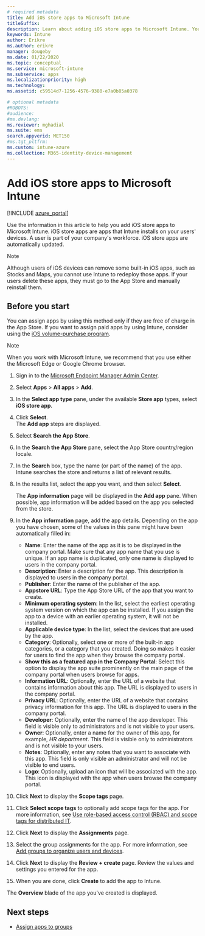 ```yaml
---
# required metadata
title: Add iOS store apps to Microsoft Intune
titleSuffix:
description: Learn about adding iOS store apps to Microsoft Intune. You can assign apps using this method if the apps are free of charge in the App Store.
keywords: Intune
author: Erikre
ms.author: erikre
manager: dougeby
ms.date: 01/22/2020
ms.topic: conceptual
ms.service: microsoft-intune
ms.subservice: apps
ms.localizationpriority: high
ms.technology:
ms.assetid: c59514d7-1256-4576-9380-e7a0b85a0378

# optional metadata
#ROBOTS:
#audience:
#ms.devlang:
ms.reviewer: mghadial
ms.suite: ems
search.appverid: MET150
#ms.tgt_pltfrm:
ms.custom: intune-azure
ms.collection: M365-identity-device-management
---
```


# Add iOS store apps to Microsoft Intune

[!INCLUDE [azure_portal](../includes/azure_portal.md)]

Use the information in this article to help you add iOS store apps to Microsoft Intune. iOS store apps are apps that Intune installs on your users' devices. A user is part of your company's workforce. iOS store apps are automatically updated.

>[!NOTE]
>Although users of iOS devices can remove some built-in iOS apps, such as Stocks and Maps, you cannot use Intune to redeploy those apps. If your users delete these apps, they must go to the App Store and manually reinstall them.

## Before you start

You can assign apps by using this method only if they are free of charge in the App Store. If you want to assign paid apps by using Intune, consider using the [iOS volume-purchase program](vpp-apps-ios.md).

>[!NOTE]
>When you work with Microsoft Intune, we recommend that you use either the Microsoft Edge or Google Chrome browser.

1. Sign in to the [Microsoft Endpoint Manager Admin Center](https://go.microsoft.com/fwlink/?linkid=2109431).
2. Select **Apps** > **All apps** > **Add**.
3. In the **Select app type** pane, under the available **Store app** types, select **iOS store app**.
4. Click **Select**.<br>
   The **Add app** steps are displayed.
5. Select **Search the App Store**.
6. In the **Search the App Store** pane, select the App Store country/region locale.
7. In the **Search** box, type the name (or part of the name) of the app.  
    Intune searches the store and returns a list of relevant results.
8. In the results list, select the app you want, and then select **Select**.<br>

   The **App information** page will be displayed in the **Add app** pane. When possible, app information will be added based on the app you selected from the store.

9. In the **App information** page, add the app details. Depending on the app you have chosen, some of the values in this pane might have been automatically filled in:
    - **Name**: Enter the name of the app as it is to be displayed in the company portal. Make sure that any app name that you use is unique. If an app name is duplicated, only one name is displayed to users in the company portal.
    - **Description**: Enter a description for the app. This description is displayed to users in the company portal.
    - **Publisher**: Enter the name of the publisher of the app.
    - **Appstore URL**: Type the App Store URL of the app that you want to create.
    - **Minimum operating system**: In the list, select the earliest operating system version on which the app can be installed. If you assign the app to a device with an earlier operating system, it will not be installed.
    - **Applicable device type**: In the list, select the devices that are used by the app.
    - **Category**: Optionally, select one or more of the built-in app categories, or a category that you created. Doing so makes it easier for users to find the app when they browse the company portal.
    - **Show this as a featured app in the Company Portal**: Select this option to display the app suite prominently on the main page of the company portal when users browse for apps.
    - **Information URL**: Optionally, enter the URL of a website that contains information about this app. The URL is displayed to users in the company portal.
    - **Privacy URL**: Optionally, enter the URL of a website that contains privacy information for this app. The URL is displayed to users in the company portal.
    - **Developer**: Optionally, enter the name of the app developer. This field is visible only to administrators and is not visible to your users.
    - **Owner**: Optionally, enter a name for the owner of this app, for example, *HR department*. This field is visible only to administrators and is not visible to your users.
    - **Notes**: Optionally, enter any notes that you want to associate with this app. This field is only visible an administrator and will not be visible to end users.
    - **Logo**: Optionally, upload an icon that will be associated with the app. This icon is displayed with the app when users browse the company portal.
10. Click **Next** to display the **Scope tags** page.
11. Click **Select scope tags** to optionally add scope tags for the app. For more information, see [Use role-based access control (RBAC) and scope tags for distributed IT](~/fundamentals/scope-tags.md).
12. Click **Next** to display the **Assignments** page.
13. Select the group assignments for the app. For more information, see [Add groups to organize users and devices](~/fundamentals/groups-add.md). 
14. Click **Next** to display the **Review + create** page. Review the values and settings you entered for the app.
15. When you are done, click **Create** to add the app to Intune.

The **Overview** blade of the app you've created is displayed.

## Next steps

- [Assign apps to groups](apps-deploy.md)
